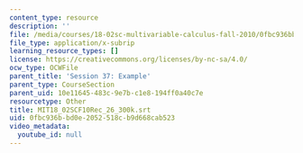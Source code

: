 ```yaml
---
content_type: resource
description: ''
file: /media/courses/18-02sc-multivariable-calculus-fall-2010/0fbc936bbd0e2052518cb9d668cab523_MIT18_02SCF10Rec_26_300k.srt
file_type: application/x-subrip
learning_resource_types: []
license: https://creativecommons.org/licenses/by-nc-sa/4.0/
ocw_type: OCWFile
parent_title: 'Session 37: Example'
parent_type: CourseSection
parent_uid: 10e11645-483c-9e7b-c1e8-194ff0a40c7e
resourcetype: Other
title: MIT18_02SCF10Rec_26_300k.srt
uid: 0fbc936b-bd0e-2052-518c-b9d668cab523
video_metadata:
  youtube_id: null
---
```

